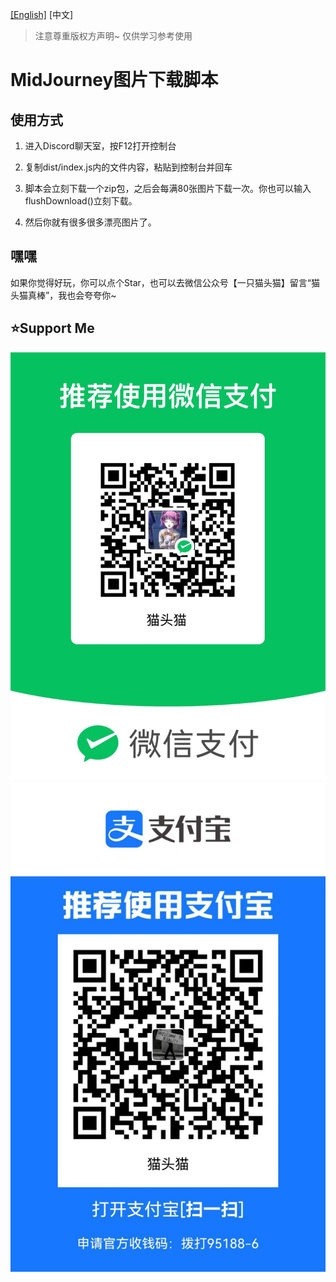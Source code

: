 [[English]](./readme.md) [中文]

> 注意尊重版权方声明~ 仅供学习参考使用
# MidJourney图片下载脚本

## 使用方式
1. 进入Discord聊天室，按F12打开控制台

2. 复制dist/index.js内的文件内容，粘贴到控制台并回车

3. 脚本会立刻下载一个zip包，之后会每满80张图片下载一次。你也可以输入flushDownload()立刻下载。

4. 然后你就有很多很多漂亮图片了。

## 嘿嘿
如果你觉得好玩，你可以点个Star，也可以去微信公众号【一只猫头猫】留言“猫头猫真棒”，我也会夸夸你~

## ⭐Support Me
![wx](./imgs/wx.png)
![alipay](./imgs/alipay.png)